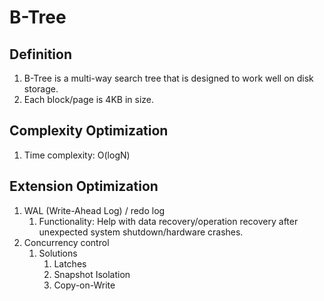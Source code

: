 # B-Tree

## Definition

1. B-Tree is a multi-way search tree that is designed to work well on disk storage.
2. Each block/page is 4KB in size.

## Complexity Optimization

1. Time complexity: O(logN)

## Extension Optimization

1. WAL (Write-Ahead Log) / redo log
   1. Functionality: Help with data recovery/operation recovery after unexpected system shutdown/hardware crashes.
2. Concurrency control
   1. Solutions
      1. Latches
      2. Snapshot Isolation
      3. Copy-on-Write
